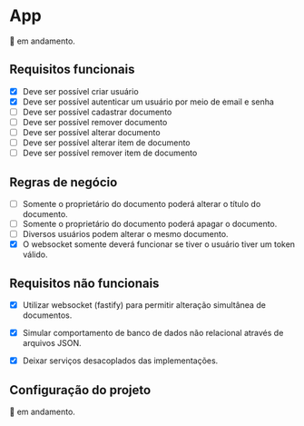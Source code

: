 # App

:construction: em andamento.
## Requisitos funcionais
- [x] Deve ser possível criar usuário
- [x] Deve ser possível autenticar um usuário por meio de email e senha
- [ ] Deve ser possível cadastrar documento
- [ ] Deve ser possível remover documento
- [ ] Deve ser possível alterar documento
- [ ] Deve ser possível alterar item de documento
- [ ] Deve ser possível remover item de documento
 
## Regras de negócio
- [ ] Somente o proprietário do documento poderá alterar o título do documento.
- [ ] Somente o proprietário do documento poderá apagar o documento.
- [ ] Diversos usuários podem alterar o mesmo documento.
- [x] O websocket somente deverá funcionar se tiver o usuário tiver um token válido.

## Requisitos não funcionais
- [x] Utilizar websocket (fastify) para permitir alteração simultânea de documentos.
- [x] Simular comportamento de banco de dados não relacional através de arquivos JSON.
- [x] Deixar serviços desacoplados das implementações.


## Configuração do projeto
:construction: em andamento.